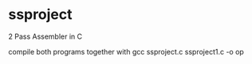 # ssproject

2 Pass Assembler in C

compile both programs together with gcc ssproject.c ssproject1.c -o op
